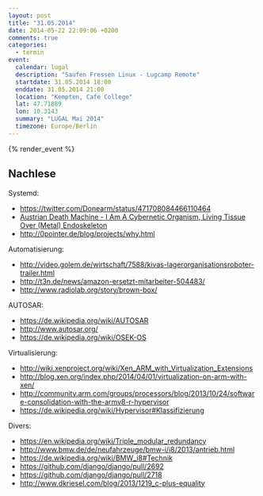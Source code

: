 ```yaml
---
layout: post
title: "31.05.2014"
date: 2014-05-22 22:09:06 +0200
comments: true
categories: 
  - termin
event: 
  calendar: lugal
  description: "Saufen Fressen Linux - Lugcamp Remote"
  startdate: 31.05.2014 18:00
  enddate: 31.05.2014 21:00
  location: "Kempten, Cafe College"
  lat: 47.71889
  lon: 10.3143
  summary: "LUGAL Mai 2014"
  timezone: Europe/Berlin
---
```


{% render_event %}

Nachlese
--------

Systemd:

- https://twitter.com/Donearm/status/471708084466110464
- [Austrian Death Machine - I Am A Cybernetic Organism, Living Tissue Over (Metal) Endoskeleton](https://www.youtube.com/watch?v=jEKZ4de_7v0)
- http://0pointer.de/blog/projects/why.html

Automatisierung:

- http://video.golem.de/wirtschaft/7588/kivas-lagerorganisationsroboter-trailer.html
- http://t3n.de/news/amazon-ersetzt-mitarbeiter-504483/
- http://www.radiolab.org/story/brown-box/

AUTOSAR:

- https://de.wikipedia.org/wiki/AUTOSAR
- http://www.autosar.org/
- https://de.wikipedia.org/wiki/OSEK-OS

Virtualisierung:

- http://wiki.xenproject.org/wiki/Xen_ARM_with_Virtualization_Extensions
- http://blog.xen.org/index.php/2014/04/01/virtualization-on-arm-with-xen/
- http://community.arm.com/groups/processors/blog/2013/10/24/software-consolidation-with-the-armv8-r-hypervisor
- https://de.wikipedia.org/wiki/Hypervisor#Klassifizierung

Divers:

- https://en.wikipedia.org/wiki/Triple_modular_redundancy
- http://www.bmw.de/de/neufahrzeuge/bmw-i/i8/2013/antrieb.html
- https://de.wikipedia.org/wiki/BMW_i8#Technik
- https://github.com/django/django/pull/2692
- https://github.com/django/django/pull/2718
- http://www.dkriesel.com/blog/2013/1219_c-plus-equality
